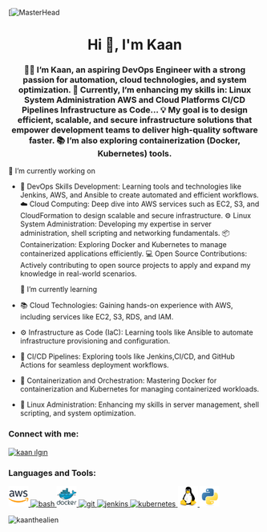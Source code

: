 [![MasterHead](https://c4.wallpaperflare.com/wallpaper/262/350/392/blue-water-light-technology-wallpaper-preview.jpg)
<h1 align="center">Hi 👋, I'm Kaan </h1>
<h3 align="center">👨‍💻 I’m Kaan, an aspiring DevOps Engineer with a strong passion for automation, cloud technologies, and system optimization. 🚀 Currently, I’m enhancing my skills in: Linux System Administration AWS and Cloud Platforms CI/CD Pipelines Infrastructure as Code... 💡 My goal is to design efficient, scalable, and secure infrastructure solutions that empower development teams to deliver high-quality software faster. 📚 I’m also exploring containerization (Docker, Kubernetes) tools.</h3>

 🔭 I’m currently working on
- 🔧 DevOps Skills Development: Learning tools and technologies like Jenkins, AWS, and Ansible to create automated and efficient workflows. ☁️ Cloud Computing: Deep dive into AWS services such as EC2, S3, and CloudFormation to design scalable and secure infrastructure. ⚙️ Linux System Administration: Developing my expertise in server administration, shell scripting and networking fundamentals. 📦 Containerization: Exploring Docker and Kubernetes to manage containerized applications efficiently. 💻 Open Source Contributions: Actively contributing to open source projects to apply and expand my knowledge in real-world scenarios.

   🌱 I’m currently learning
-    📚 Cloud Technologies: Gaining hands-on experience with AWS, including services like EC2, S3, RDS, and IAM.
-   ⚙️ Infrastructure as Code (IaC): Learning tools like Ansible to automate infrastructure provisioning and configuration.
-   🚀 CI/CD Pipelines: Exploring tools like Jenkins,CI/CD, and GitHub Actions for seamless deployment workflows.
-   🐳 Containerization and Orchestration: Mastering Docker for containerization and Kubernetes for managing containerized workloads.
-   📂 Linux Administration: Enhancing my skills in server management, shell scripting, and system optimization.

<h3 align="left">Connect with me:</h3>
<p align="left">
<a href="https://linkedin.com/in/kaan ılgın" target="blank"><img align="center" src="https://raw.githubusercontent.com/rahuldkjain/github-profile-readme-generator/master/src/images/icons/Social/linked-in-alt.svg" alt="kaan ılgın" height="30" width="40" /></a>
</p>

<h3 align="left">Languages and Tools:</h3>
<p align="left"> <a href="https://aws.amazon.com" target="_blank" rel="noreferrer"> <img src="https://raw.githubusercontent.com/devicons/devicon/master/icons/amazonwebservices/amazonwebservices-original-wordmark.svg" alt="aws" width="40" height="40"/> </a> <a href="https://www.gnu.org/software/bash/" target="_blank" rel="noreferrer"> <img src="https://www.vectorlogo.zone/logos/gnu_bash/gnu_bash-icon.svg" alt="bash" width="40" height="40"/> </a> <a href="https://www.docker.com/" target="_blank" rel="noreferrer"> <img src="https://raw.githubusercontent.com/devicons/devicon/master/icons/docker/docker-original-wordmark.svg" alt="docker" width="40" height="40"/> </a> <a href="https://git-scm.com/" target="_blank" rel="noreferrer"> <img src="https://www.vectorlogo.zone/logos/git-scm/git-scm-icon.svg" alt="git" width="40" height="40"/> </a> <a href="https://www.jenkins.io" target="_blank" rel="noreferrer"> <img src="https://www.vectorlogo.zone/logos/jenkins/jenkins-icon.svg" alt="jenkins" width="40" height="40"/> </a> <a href="https://kubernetes.io" target="_blank" rel="noreferrer"> <img src="https://www.vectorlogo.zone/logos/kubernetes/kubernetes-icon.svg" alt="kubernetes" width="40" height="40"/> </a> <a href="https://www.linux.org/" target="_blank" rel="noreferrer"> <img src="https://raw.githubusercontent.com/devicons/devicon/master/icons/linux/linux-original.svg" alt="linux" width="40" height="40"/> </a> <a href="https://www.python.org" target="_blank" rel="noreferrer"> <img src="https://raw.githubusercontent.com/devicons/devicon/master/icons/python/python-original.svg" alt="python" width="40" height="40"/> </a> </p>

<p><img align="center" src="https://github-readme-stats.vercel.app/api/top-langs?username=kaanthealien&show_icons=true&locale=en&layout=compact" alt="kaanthealien" /></p>
